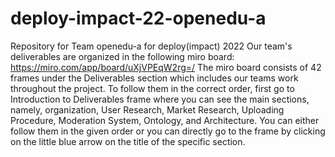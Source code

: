 # deploy-impact-22-openedu-a
Repository for Team openedu-a for deploy(impact) 2022
Our team's deliverables are organized in the following miro board: https://miro.com/app/board/uXjVPEqW2rg=/
The miro board consists of 42 frames under the Deliverables section which includes our teams work throughout the project. 
To follow them in the correct order, first go to Introduction to Deliverables frame where you can see the main sections, namely, organization, User Research, Market Research, Uploading Procedure, Moderation System, Ontology, and Architecture. 
You can either follow them in the given order or you can directly go to the frame by clicking on the little blue arrow on the title of the specific section. 
